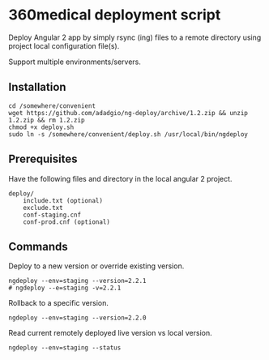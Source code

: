 # 360medical deployment script

Deploy Angular 2 app by simply rsync (ing) files to a remote directory using project local configuration file(s).

Support multiple environments/servers.

## Installation

```
cd /somewhere/convenient
wget https://github.com/adadgio/ng-deploy/archive/1.2.zip && unzip 1.2.zip && rm 1.2.zip
chmod +x deploy.sh
sudo ln -s /somewhere/convenient/deploy.sh /usr/local/bin/ngdeploy
```

## Prerequisites

Have the following files and directory in the local angular 2 project.

```
deploy/
    include.txt (optional)
    exclude.txt
    conf-staging.cnf
    conf-prod.cnf (optional)
```

## Commands

Deploy to a new version or override existing version.

```
ngdeploy --env=staging --version=2.2.1
# ngdeploy --e=staging -v=2.2.1
```

Rollback to a specific version.

```
ngdeploy --env=staging --version=2.2.0
```

Read current remotely deployed live version vs local version.

```
ngdeploy --env=staging --status
```
